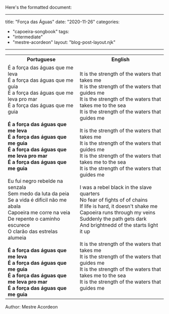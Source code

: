 Here's the formatted document:

---
title: "Força das Águas"
date: "2020-11-26"
categories: 
  - "capoeira-songbook"
tags: 
  - "intermediate"
  - "mestre-acordeon"
layout: "blog-post-layout.njk"
---

<table class="capoeira-table">
    <tr class="header-row">
        <th>Portuguese</th>
        <th>English</th>
    </tr>
    <tr>
        <td>
            É a força das águas que me leva<br>
            É a força das águas que me guia<br>
            É a força das águas que me leva pro mar<br>
            É a força das águas que me guia<br>
            <br>
            <strong>É a força das águas que me leva<br>
            É a força das águas que me guia<br>
            É a força das águas que me leva pro mar<br>
            É a força das águas que me guia</strong><br>
            <br>
            Eu fui negro rebelde na senzala<br>
            Sem medo da luta da peia<br>
            Se a vida é dificil não me abala<br>
            Capoeira me corre na veia<br>
            De repente o caminho escurece<br>
            O clarão das estrelas alumeia<br>
            <br>
            <strong>É a força das águas que me leva<br>
            É a força das águas que me guia<br>
            É a força das águas que me leva pro mar<br>
            É a força das águas que me guia</strong>
        </td>
        <td>
            It is the strength of the waters that takes me<br>
            It is the strength of the waters that guides me<br>
            It is the strength of the waters that takes me to the sea<br>
            It is the strength of the waters that guides me<br>
            <br>
            It is the strength of the waters that takes me<br>
            It is the strength of the waters that guides me<br>
            It is the strength of the waters that takes me to the sea<br>
            It is the strength of the waters that guides me<br>
            <br>
            I was a rebel black in the slave quarters<br>
            No fear of fights of of chains<br>
            If life is hard, it doesn't shake me<br>
            Capoeira runs through my veins<br>
            Suddenly the path gets dark<br>
            And brightnedd of the starts light it up<br>
            <br>
            It is the strength of the waters that takes me<br>
            It is the strength of the waters that guides me<br>
            It is the strength of the waters that takes me to the sea<br>
            It is the strength of the waters that guides me
        </td>
    </tr>
</table>

<figcaption>
Author: Mestre Acordeon
</figcaption>